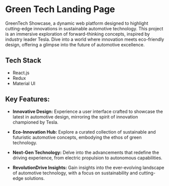 # Green Tech Landing Page

GreenTech Showcase, a dynamic web platform designed to highlight cutting-edge innovations in sustainable automotive technology. This project is an immersive exploration of forward-thinking concepts, inspired by industry leader Tesla. Dive into a world where innovation meets eco-friendly design, offering a glimpse into the future of automotive excellence.

## Tech Stack
- React.js
- Redux
- Material UI

## Key Features:
- **Innovative Design:** Experience a user interface crafted to showcase the latest in automotive design, mirroring the spirit of innovation championed by Tesla.
  
- **Eco-Innovation Hub:** Explore a curated collection of sustainable and futuristic automotive concepts, embodying the ethos of green technology.

- **Next-Gen Technology:** Delve into the advancements that redefine the driving experience, from electric propulsion to autonomous capabilities.

- **RevolutionDrive Insights:** Gain insights into the ever-evolving landscape of automotive technology, with a focus on sustainability and cutting-edge solutions.
